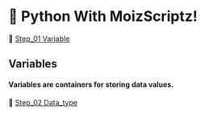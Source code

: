 # 🐍 Python With MoizScriptz!
🔗 [Step_01 Variable](https://github.com/MoizScriptz/Python/tree/main/01_variable)
## Variables
#### Variables are containers for storing data values.

🔗 [Step_02 Data_type](https://github.com/MoizScriptz/Python/tree/main/02_Data_Type)
